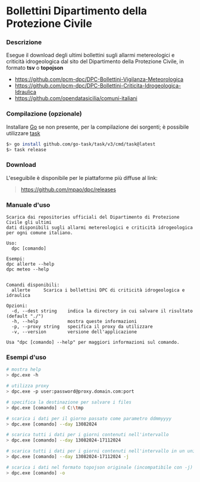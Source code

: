 # Bollettini Dipartimento della Protezione Civile

### Descrizione

Esegue il download  degli ultimi bollettini sugli allarmi metereologici e criticità idrogeologica
dal sito del Dipartimento della Protezione Civile, in formato **tsv** o **topojson**

* https://github.com/pcm-dpc/DPC-Bollettini-Vigilanza-Meteorologica
* https://github.com/pcm-dpc/DPC-Bollettini-Criticita-Idrogeologica-Idraulica
* https://github.com/opendatasicilia/comuni-italiani

### Compilazione (opzionale)

Installare [Go](https://go.dev/dl/) se non presente, per la compilazione dei sorgenti; è possibile utilizzare [task](https://taskfile.dev/)

```bash
$> go install github.com/go-task/task/v3/cmd/task@latest
$> task release
```

### Download

L'eseguibile è disponibile per le piattaforme più diffuse al link:

> https://github.com/mpao/dpc/releases


### Manuale d'uso

```text
Scarica dai repositories ufficiali del Dipartimento di Protezione Civile gli ultimi
dati disponibili sugli allarmi metereologici e criticità idrogeologica per ogni comune italiano.

Uso:
  dpc [comando]

Esempi:
dpc allerte --help
dpc meteo --help


Comandi disponibili:
  allerte     Scarica i bollettini DPC di criticità idrogeologica e idraulica

Opzioni:
  -d, --dest string    indica la directory in cui salvare il risultato (default "./")
  -h, --help           mostra queste informazioni
  -p, --proxy string   specifica il proxy da utilizzare
  -v, --version        versione dell'applicazione

Usa "dpc [comando] --help" per maggiori informazioni sul comando.
```

### Esempi d'uso

```bash
# mostra help
> dpc.exe -h

# utilizza proxy
> dpc.exe -p user:password@proxy.domain.com:port

# specifica la destinazione per salvare i files
> dpc.exe [comando] -d C:\tmp

# scarica i dati per il giorno passato come parametro ddmmyyyy
> dpc.exe [comando] --day 13082024

# scarica tutti i dati per i giorni contenuti nell'intervallo 
> dpc.exe [comando] --day 13082024-17112024

# scarica tutti i dati per i giorni contenuti nell'intervallo in un unico file
> dpc.exe [comando] --day 13082024-17112024 -j

# scarica i dati nel formato topojson originale (incompatibile con -j)
> dpc.exe [comando] -o
```
